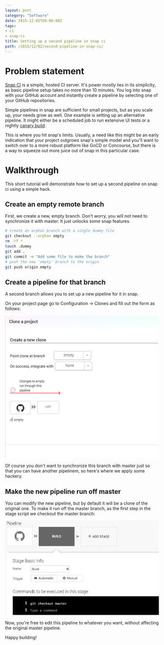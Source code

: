 ```yaml
---
layout: post
category: "Software"
date: 2015-12-02T00:00:00Z
tags:
- ci
- snap-ci
title: Setting up a second pipeline in snap ci
path: /2015/12/02/second-pipeline-in-snap-ci/
---
```


# Problem statement

[Snap CI](http://snap-ci.com) is a simple, hosted CI server. It's power mostly lies in its simplicity, as basic pipeline setup takes no more than 10 minutes. You log into snap with your GitHub account and instantly create a pipeline by selecting one of your GitHub repositories.

Simple pipelines in snap are sufficient for small projects, but as you scale up, your needs grow as well. One example is setting up an alternative pipeline. It might either be a scheduled job to run extensive UI tests or a nightly [canary build](https://www.thoughtworks.com/radar/techniques/canary-builds).

This is where you hit snap's limits. Usually, a need like this might be an early indication that your project outgrows snap's simple model and you'll want to switch over to a more robust platform like GoCD or Concourse, but there is a way to squeeze out more juice out of snap in this particular case.

# Walkthrough

This short tutorial will demonstrate how to set up a second pipeline on snap ci using a simple hack.

## Create an empty remote branch

First, we create a new, empty branch. Don't worry, you will not need to synchronize it with master. It just unlocks some snap features.

```bash
# create an orphan branch with a single dummy file
git checkout --orphan empty
rm -rf *
touch .dummy
git add .
git commit -m "Add some file to make the branch"
# push the new 'empty' branch to the origin
git push origin empty
```

## Create a pipeline for that branch

A second branch allows you to set up a new pipeline for it in snap.

On your project page go to Configuration -> Clones and fill out the form as follows:

![Clone project](clone.png)

Of course you don't want to synchronize this branch with master just so that you can have another pipelinem, so here's where we apply some hackery.

## Make the new pipeline run off master

You can modify the new pipeline, but by default it will be a clone of the original one. To make it run off the master branch, as the first step in the stage script we checkout the master branch:

![Checkout master](master.png)

Now, you're free to edit this pipeline to whatever you want, without affecting the original master pipeline.

Happy building!
